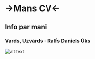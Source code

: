 # ->**Mans CV**<-
## Info par mani
###  Vards, Uzvārds - Ralfs Daniels Ūks

![alt text](download(1).jpg)



